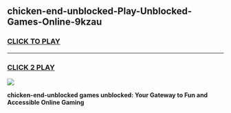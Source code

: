 
## chicken-end-unblocked-Play-Unblocked-Games-Online-9kzau
<h3>
<a href="https://premium76.site?title=chicken-end-unblocked&ref=25A">CLICK TO PLAY</a></h3>
<hr>

<h3>
<a href="https://premium76.site?title=chicken-end-unblocked&ref=25A">CLICK 2 PLAY</a>
  
</h3>

<a href="https://premium76.site?title=chicken-end-unblocked&ref=25A"><img src="https://clearcache.store/games.png"></a>


**chicken-end-unblocked games unblocked: Your Gateway to Fun and Accessible Online Gaming**
